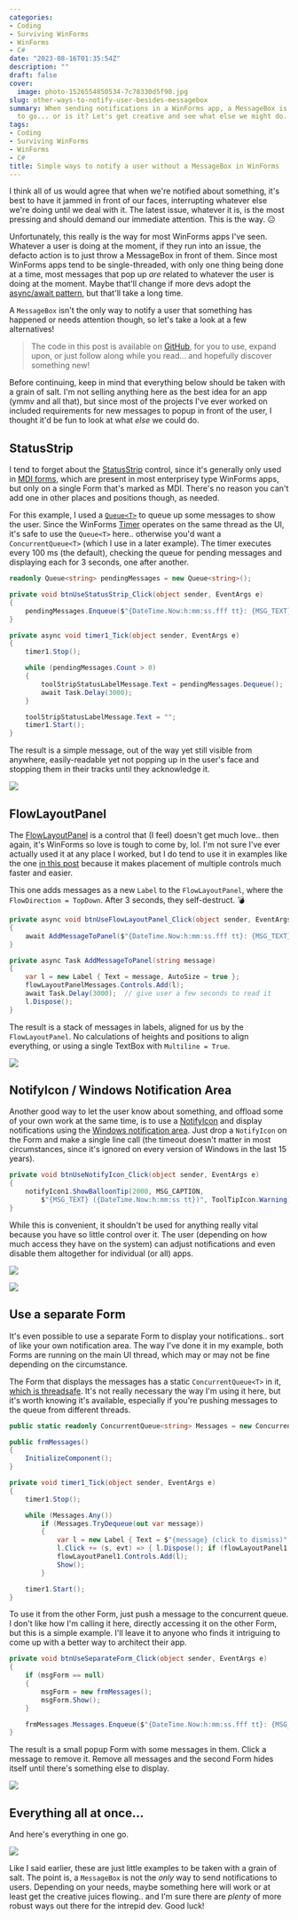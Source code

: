 ```yaml
---
categories:
- Coding
- Surviving WinForms
- WinForms
- C#
date: "2023-08-16T01:35:54Z"
description: ""
draft: false
cover:
  image: photo-1526554850534-7c78330d5f90.jpg
slug: other-ways-to-notify-user-besides-messagebox
summary: When sending notifications in a WinForms app, a MessageBox is the only way
  to go... or is it? Let's get creative and see what else we might do.
tags:
- Coding
- Surviving WinForms
- WinForms
- C#
title: Simple ways to notify a user without a MessageBox in WinForms
---
```

I think all of us would agree that when we're notified about something, it's best to have it jammed in front of our faces, interrupting whatever else we're doing until we deal with it. The latest issue, whatever it is, is the most pressing and should demand our immediate attention. This is the way. 😑

Unfortunately, this really is the way for most WinForms apps I've seen. Whatever a user is doing at the moment, if they run into an issue, the defacto action is to just throw a MessageBox in front of them. Since most WinForms apps tend to be single-threaded, with only one thing being done at a time, most messages that pop up _are_ related to whatever the user is doing at the moment. Maybe that'll change if more devs adopt the [async/await pattern](https://grantwinney.com/using-async-await-and-task-to-keep-the-winforms-ui-more-responsive/), but that'll take a long time.

A `MessageBox` isn't the only way to notify a user that something has happened or needs attention though, so let's take a look at a few alternatives!

> The code in this post is available on [GitHub](https://github.com/grantwinney/Surviving-WinForms/tree/master/Presentation/Native/AlternativesToMessageBox), for you to use, expand upon, or just follow along while you read... and hopefully discover something new!

Before continuing, keep in mind that everything below should be taken with a grain of salt. I'm not selling anything here as the best idea for an app (ymmv and all that), but since most of the projects I've ever worked on included requirements for new messages to popup in front of the user, I thought it'd be fun to look at what _else_ we could do.

## StatusStrip

I tend to forget about the [StatusStrip](https://learn.microsoft.com/en-us/dotnet/desktop/winforms/controls/statusstrip-control-overview) control, since it's generally only used in [MDI forms](https://learn.microsoft.com/en-us/dotnet/desktop/winforms/advanced/multiple-document-interface-mdi-applications), which are present in most enterprisey type WinForms apps, but only on a single Form that's marked as MDI. There's no reason you can't add one in other places and positions though, as needed.

For this example, I used a [`Queue<T>`](https://learn.microsoft.com/en-us/dotnet/api/system.collections.generic.queue-1) to queue up some messages to show the user. Since the WinForms [Timer](https://learn.microsoft.com/en-us/dotnet/api/system.windows.forms.timer) operates on the same thread as the UI, it's safe to use the `Queue<T>` here.. otherwise you'd want a `ConcurrentQueue<T>` (which I use in a later example). The timer executes every 100 ms (the default), checking the queue for pending messages and displaying each for 3 seconds, one after another.

```csharp
readonly Queue<string> pendingMessages = new Queue<string>();

private void btnUseStatusStrip_Click(object sender, EventArgs e)
{
    pendingMessages.Enqueue($"{DateTime.Now:h:mm:ss.fff tt}: {MSG_TEXT}");
}

private async void timer1_Tick(object sender, EventArgs e)
{
    timer1.Stop();

    while (pendingMessages.Count > 0)
    {
        toolStripStatusLabelMessage.Text = pendingMessages.Dequeue();
        await Task.Delay(3000);
    }

    toolStripStatusLabelMessage.Text = "";
    timer1.Start();
}
```

The result is a simple message, out of the way yet still visible from anywhere, easily-readable yet not popping up in the user's face and stopping them in their tracks until they acknowledge it.

![](https://grantwinney.com/content/images/2023/08/image-4.png)

## FlowLayoutPanel

The [FlowLayoutPanel](https://learn.microsoft.com/en-us/dotnet/desktop/winforms/controls/flowlayoutpanel-control-overview) is a control that (I feel) doesn't get much love.. then again, it's WinForms so love is tough to come by, lol. I'm not sure I've ever actually used it at any place I worked, but I do tend to use it in examples like the one [in this post](https://grantwinney.com/call-an-async-method-from-a-synchronous-one/) because it makes placement of multiple controls much faster and easier.

This one adds messages as a new `Label` to the `FlowLayoutPanel`, where the `FlowDirection = TopDown`. After 3 seconds, they self-destruct. 💣

```csharp
private async void btnUseFlowLayoutPanel_Click(object sender, EventArgs e)
{
    await AddMessageToPanel($"{DateTime.Now:h:mm:ss.fff tt}: {MSG_TEXT}");
}

private async Task AddMessageToPanel(string message)
{
    var l = new Label { Text = message, AutoSize = true };
    flowLayoutPanelMessages.Controls.Add(l);
    await Task.Delay(3000);  // give user a few seconds to read it
    l.Dispose();
}
```

The result is a stack of messages in labels, aligned for us by the `FlowLayoutPanel`. No calculations of heights and positions to align everything, or using a single TextBox with `Multiline = True`.

![](https://grantwinney.com/content/images/2023/08/image-5.png)

## NotifyIcon / Windows Notification Area

Another good way to let the user know about something, and offload some of your own work at the same time, is to use a [NotifyIcon](https://learn.microsoft.com/en-us/dotnet/desktop/winforms/controls/notifyicon-component-overview-windows-forms) and display notifications using the [Windows notification area](https://learn.microsoft.com/en-us/windows/win32/shell/notification-area). Just drop a `NotifyIcon` on the Form and make a single line call (the timeout doesn't matter in most circumstances, since it's ignored on every version of Windows in the last 15 years).

```csharp
private void btnUseNotifyIcon_Click(object sender, EventArgs e)
{
    notifyIcon1.ShowBalloonTip(2000, MSG_CAPTION,
        $"{MSG_TEXT} ({DateTime.Now:h:mm:ss tt})", ToolTipIcon.Warning);
}
```

While this is convenient, it shouldn't be used for anything really vital because you have so little control over it. The user (depending on how much access they have on the system) can adjust notifications and even disable them altogether for individual (or all) apps.

![](https://grantwinney.com/content/images/2023/08/image-7.png)

![](https://grantwinney.com/content/images/2023/08/image-8.png)

## Use a separate Form

It's even possible to use a separate Form to display your notifications.. sort of like your own notification area. The way I've done it in my example, both Forms are running on the main UI thread, which may or may not be fine depending on the circumstance.

The Form that displays the messages has a static `ConcurrentQueue<T>` in it, [which is threadsafe](https://learn.microsoft.com/en-us/dotnet/api/system.collections.concurrent.concurrentqueue-1). It's not really necessary the way I'm using it here, but it's worth knowing it's available, especially if you're pushing messages to the queue from different threads.

```csharp
public static readonly ConcurrentQueue<string> Messages = new ConcurrentQueue<string>();

public frmMessages()
{
    InitializeComponent();
}

private void timer1_Tick(object sender, EventArgs e)
{
    timer1.Stop();

    while (Messages.Any())
        if (Messages.TryDequeue(out var message))
        {
            var l = new Label { Text = $"{message} (click to dismiss)", AutoSize = true };
            l.Click += (s, evt) => { l.Dispose(); if (flowLayoutPanel1.Controls.Count == 0) Hide(); };
            flowLayoutPanel1.Controls.Add(l);
            Show();
        }

    timer1.Start();
}
```

To use it from the other Form, just push a message to the concurrent queue. I don't like how I'm calling it here, directly accessing it on the other Form, but this is a simple example. I'll leave it to anyone who finds it intriguing to come up with a better way to architect their app.

```csharp
private void btnUseSeparateForm_Click(object sender, EventArgs e)
{
    if (msgForm == null)
    {
        msgForm = new frmMessages();
        msgForm.Show();
    }

    frmMessages.Messages.Enqueue($"{DateTime.Now:h:mm:ss.fff tt}: {MSG_TEXT}");
}
```

The result is a small popup Form with some messages in them. Click a message to remove it. Remove all messages and the second Form hides itself until there's something else to display.

![](https://grantwinney.com/content/images/2023/08/image-9.png)

## Everything all at once...

And here's everything in one go.

![](https://grantwinney.com/content/images/2023/08/allthemessages.gif)

Like I said earlier, these are just little examples to be taken with a grain of salt. The point is, a `MessageBox` is not the _only_ way to send notifications to users. Depending on your needs, maybe something here will work or at least get the creative juices flowing.. and I'm sure there are _plenty_ of more robust ways out there for the intrepid dev. Good luck!